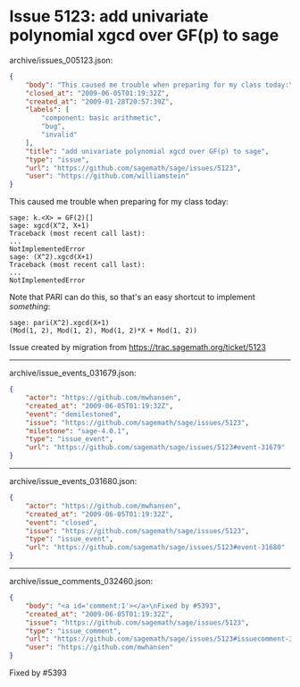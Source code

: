 # Issue 5123: add univariate polynomial xgcd over GF(p) to sage

archive/issues_005123.json:
```json
{
    "body": "This caused me trouble when preparing for my class today:\n\n```\nsage: k.<X> = GF(2)[]\nsage: xgcd(X^2, X+1)\nTraceback (most recent call last):\n...\nNotImplementedError\nsage: (X^2).xgcd(X+1)\nTraceback (most recent call last):\n...\nNotImplementedError\n```\n\nNote that PARI can do this, so that's an easy shortcut to implement *something*:\n\n```\nsage: pari(X^2).xgcd(X+1)\n(Mod(1, 2), Mod(1, 2), Mod(1, 2)*X + Mod(1, 2))\n```\n\nIssue created by migration from https://trac.sagemath.org/ticket/5123\n\n",
    "closed_at": "2009-06-05T01:19:32Z",
    "created_at": "2009-01-28T20:57:39Z",
    "labels": [
        "component: basic arithmetic",
        "bug",
        "invalid"
    ],
    "title": "add univariate polynomial xgcd over GF(p) to sage",
    "type": "issue",
    "url": "https://github.com/sagemath/sage/issues/5123",
    "user": "https://github.com/williamstein"
}
```
This caused me trouble when preparing for my class today:

```
sage: k.<X> = GF(2)[]
sage: xgcd(X^2, X+1)
Traceback (most recent call last):
...
NotImplementedError
sage: (X^2).xgcd(X+1)
Traceback (most recent call last):
...
NotImplementedError
```

Note that PARI can do this, so that's an easy shortcut to implement *something*:

```
sage: pari(X^2).xgcd(X+1)
(Mod(1, 2), Mod(1, 2), Mod(1, 2)*X + Mod(1, 2))
```

Issue created by migration from https://trac.sagemath.org/ticket/5123





---

archive/issue_events_031679.json:
```json
{
    "actor": "https://github.com/mwhansen",
    "created_at": "2009-06-05T01:19:32Z",
    "event": "demilestoned",
    "issue": "https://github.com/sagemath/sage/issues/5123",
    "milestone": "sage-4.0.1",
    "type": "issue_event",
    "url": "https://github.com/sagemath/sage/issues/5123#event-31679"
}
```



---

archive/issue_events_031680.json:
```json
{
    "actor": "https://github.com/mwhansen",
    "created_at": "2009-06-05T01:19:32Z",
    "event": "closed",
    "issue": "https://github.com/sagemath/sage/issues/5123",
    "type": "issue_event",
    "url": "https://github.com/sagemath/sage/issues/5123#event-31680"
}
```



---

archive/issue_comments_032460.json:
```json
{
    "body": "<a id='comment:1'></a>\nFixed by #5393",
    "created_at": "2009-06-05T01:19:32Z",
    "issue": "https://github.com/sagemath/sage/issues/5123",
    "type": "issue_comment",
    "url": "https://github.com/sagemath/sage/issues/5123#issuecomment-32460",
    "user": "https://github.com/mwhansen"
}
```

<a id='comment:1'></a>
Fixed by #5393
